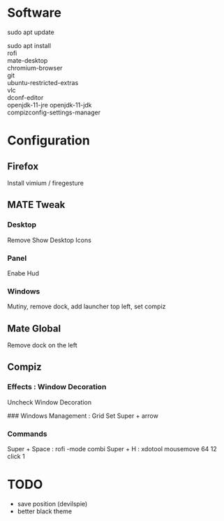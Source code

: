 # Software

sudo apt update

sudo apt install \
rofi \
mate-desktop \
chromium-browser \
git \
ubuntu-restricted-extras \
vlc \
dconf-editor \
openjdk-11-jre openjdk-11-jdk \
compizconfig-settings-manager


# Configuration
## Firefox
Install vimium / firegesture

## MATE Tweak
### Desktop 
Remove Show Desktop Icons

### Panel
Enabe Hud

### Windows
Mutiny, remove dock, add launcher top left, set compiz

## Mate Global
Remove dock on the left

## Compiz

### Effects : Window Decoration
Uncheck Window Decoration

### Windows Management : Grid
Set Super + arrow

### Commands
Super + Space : rofi -mode combi
Super + H : xdotool mousemove 64 12 click 1

# TODO
* save position (devilspie)
* better black theme






